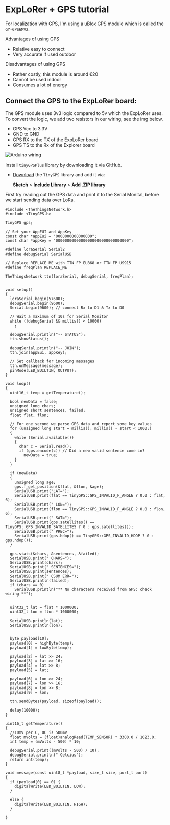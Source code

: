 # ExpLoRer + GPS tutorial


For localization with GPS, I'm using a uBlox GPS module which is called the `GY-GPS6MV2`.

Advantages of using GPS

* Relative easy to connect
* Very accurate if used outdoor

Disadvantages of using GPS

* Rather costly, this module is around €20
* Cannot be used indoor
* Consumes a lot of energy



## Connect the GPS to the ExpLoRer board:

The GPS module uses 3v3 logic compared to 5v which the ExpLoRer uses. To convert the logic, we add two resistors in our wiring, see the img below.

* GPS Vcc to 3.3V
* GND to GND
* GPS RX to the TX of the ExpLoRer board
* GPS TS to the Rx of the Explorer board

![Arduino wiring](https://i.imgur.com/pL4QemZ.png)



Install `tinyGPSPlus` library by downloading it via GitHub.

* [Download](https://github.com/mikalhart/TinyGPS) the `TinyGPS` library and add it via: 
	
	**Sketch** > **Include Library** > **Add .ZIP library**


First try reading out the GPS data and print it to the Serial Monital, before we start sending data over LoRa. 



```
#include <TheThingsNetwork.h>
#include <TinyGPS.h>

TinyGPS gps;

// Set your AppEUI and AppKey
const char *appEui = "0000000000000000";
const char *appKey = "00000000000000000000000000000000";

#define loraSerial Serial2
#define debugSerial SerialUSB

// Replace REPLACE_ME with TTN_FP_EU868 or TTN_FP_US915
#define freqPlan REPLACE_ME

TheThingsNetwork ttn(loraSerial, debugSerial, freqPlan);


void setup() 
{
  loraSerial.begin(57600);
  debugSerial.begin(9600);
  Serial.begin(9600); // connect Rx to D1 & Tx to D0

  // Wait a maximum of 10s for Serial Monitor
  while (!debugSerial && millis() < 10000)
    ;

  debugSerial.println("-- STATUS");
  ttn.showStatus();

  debugSerial.println("-- JOIN");
  ttn.join(appEui, appKey);
 
  // Set callback for incoming messages
  ttn.onMessage(message);
  pinMode(LED_BUILTIN, OUTPUT);
}

void loop() 
{
  uint16_t temp = getTemperature();
  
  bool newData = false;
  unsigned long chars;
  unsigned short sentences, failed;
  float flat, flon;
  
  // For one second we parse GPS data and report some key values
  for (unsigned long start = millis(); millis() - start < 1000;)
  {
    while (Serial.available())
    {
      char c = Serial.read();
      if (gps.encode(c)) // Did a new valid sentence come in?
        newData = true;
    }
  }

  if (newData)
  {
    unsigned long age;
    gps.f_get_position(&flat, &flon, &age);
    SerialUSB.print("LAT=");
    SerialUSB.print(flat == TinyGPS::GPS_INVALID_F_ANGLE ? 0.0 : flat, 6);
    SerialUSB.print(" LON=");
    SerialUSB.print(flon == TinyGPS::GPS_INVALID_F_ANGLE ? 0.0 : flon, 6);
    SerialUSB.print(" SAT=");
    SerialUSB.print(gps.satellites() == TinyGPS::GPS_INVALID_SATELLITES ? 0 : gps.satellites());
    SerialUSB.print(" PREC=");
    SerialUSB.print(gps.hdop() == TinyGPS::GPS_INVALID_HDOP ? 0 : gps.hdop());
  }

  gps.stats(&chars, &sentences, &failed);
  SerialUSB.print(" CHARS=");
  SerialUSB.print(chars);
  SerialUSB.print(" SENTENCES=");
  SerialUSB.print(sentences);
  SerialUSB.print(" CSUM ERR=");
  SerialUSB.println(failed);
  if (chars == 0)
    SerialUSB.println("** No characters received from GPS: check wiring **");


  uint32_t lat = flat * 1000000;
  uint32_t lon = flon * 1000000;

  SerialUSB.println(lat);
  SerialUSB.println(lon);


  byte payload[10];
  payload[0] = highByte(temp);
  payload[1] = lowByte(temp);
  
  payload[2] = lat >> 24;
  payload[3] = lat >> 16;
  payload[4] = lat >> 8;
  payload[5] = lat;
  
  payload[6] = lon >> 24;
  payload[7] = lon >> 16;
  payload[8] = lon >> 8;
  payload[9] = lon;
  
  ttn.sendBytes(payload, sizeof(payload));

  delay(10000);
}

uint16_t getTemperature()
{
  //10mV per C, 0C is 500mV
  float mVolts = (float)analogRead(TEMP_SENSOR) * 3300.0 / 1023.0;
  int temp = (mVolts - 500) * 10;
  
  debugSerial.print((mVolts - 500) / 10);
  debugSerial.println(" Celcius");
  return int(temp);
}

void message(const uint8_t *payload, size_t size, port_t port)
{
  if (payload[0] == 0) {
    digitalWrite(LED_BUILTIN, LOW);
  }

  else {
    digitalWrite(LED_BUILTIN, HIGH);
  }

}
```
